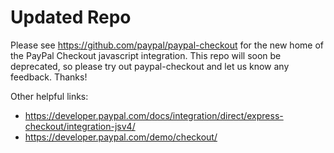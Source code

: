 # Updated Repo

Please see https://github.com/paypal/paypal-checkout for the new home of the PayPal Checkout javascript integration. This repo will soon be deprecated, so please try out paypal-checkout and let us know any feedback. Thanks!

Other helpful links:

- https://developer.paypal.com/docs/integration/direct/express-checkout/integration-jsv4/
- https://developer.paypal.com/demo/checkout/
